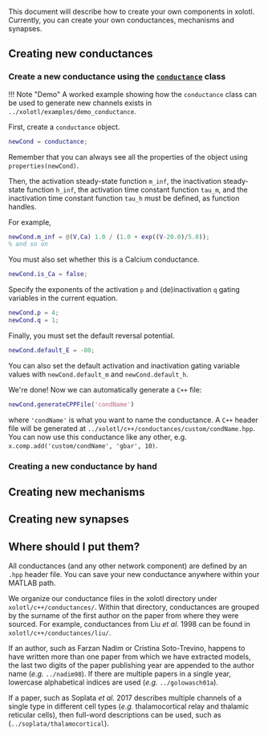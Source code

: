 
This document will describe how to create your own 
components in xolotl. Currently, you can create your
own conductances, mechanisms and synapses. 


## Creating new conductances 

### Create a new conductance using the [`conductance`](../../reference/conductance) class

!!! Note "Demo"
    A worked example showing how the `conductance` class can be used to generate new channels exists in `../xolotl/examples/demo_conductance`.


First, create a `conductance` object. 

```matlab
newCond = conductance;
```

Remember that you  can always see all the 
properties of the object  using `properties(newCond)`.

Then, the activation steady-state function `m_inf`, 
the inactivation steady-state function `h_inf`, 
the activation time constant function `tau_m`, and 
the inactivation time constant function `tau_h` 
must be defined, as function handles.

For example,

```matlab
newCond.m_inf = @(V,Ca) 1.0 / (1.0 + exp((V-20.0)/5.0));
% and so on
```

You must also set whether this is a Calcium conductance.

```matlab
newCond.is_Ca = false;
```

Specify the exponents of the activation 
`p` and (de)inactivation `q` gating variables
in the current equation.

```matlab
newCond.p = 4;
newCond.q = 1;
```

Finally, you must set the default reversal potential.

```matlab
newCond.default_E = -80;
```

You can also set the default activation and 
inactivation gating variable values with
`newCond.default_m` and `newCond.default_h`.

We're done! Now we can automatically generate a `C++` file:


```matlab
newCond.generateCPPFile('condName')
```

where `'condName'` is what you want to name the conductance.
A `C++` header file will be generated at `../xolotl/c++/conductances/custom/condName.hpp`.
You can now use this conductance like any other, e.g. `x.comp.add('custom/condName', 'gbar', 10)`.


### Creating a new conductance by hand

## Creating new mechanisms

## Creating new synapses 

## Where should I put them?
<a name="whereshouldIputthem"></a>

All conductances (and any other network component) are
defined by an `.hpp` header file. You can save your 
new conductance anywhere within your MATLAB path.

We organize our conductance files in the xolotl 
directory under `xolotl/c++/conductances/`. Within that 
directory, conductances are grouped by the surname of the
first author on the paper from where they were sourced. 
For example, conductances from Liu *et al.* 1998 can 
be found in `xolotl/c++/conductances/liu/`.

If an author, such as Farzan Nadim or Cristina Soto-Trevino,
happens to have written more than one paper from which we have
extracted models, the last two digits of the paper publishing year
are appended to the author name (*e.g.* `../nadim98`). 
If there are multiple papers in a single year, lowercase alphabetical indices are used (*e.g.* `../golowasch01a`).

If a paper, such as Soplata *et al.* 2017 describes 
multiple channels of a single type in different cell 
types (*e.g.* thalamocortical relay and thalamic reticular
 cells), then full-word descriptions can be used, such as
(`../soplata/thalamocortical`).
